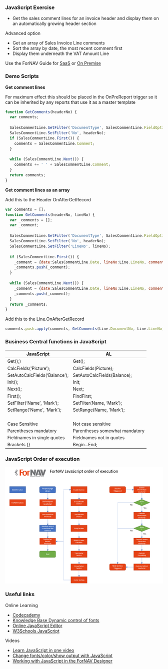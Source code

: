 ### JavaScript Exercise

* Get the sales comment lines for an invoice header and display them on an automatically growing header section

Advanced option
* Get an array of Sales Invoice Line comments
* Sort the array by date, the most recent comment first
* Display them underneath the VAT Amount Line

Use the ForNAV Guide for [SaaS]() or [On Premise]()

<!-- ToDO -> edit links -->

### Demo Scripts

**Get comment lines**

For maximum effect this should be placed in the OnPreReport trigger so it can be inherited by any reports that use it as a master template

```javascript
function GetComments(headerNo) {
  var comments;
  
  SalesCommentLine.SetFilter('DocumentType', SalesCommentLine.FieldOptions.DocumentType.PostedInvoice);
  SalesCommentLine.SetFilter('No', headerNo);
  if (SalesCommentLine.First()) {
    comments = SalesCommentLine.Comment;
  }
  
  while (SalesCommentLine.Next()) {
    comments += ' ' + SalesCommentLine.Comment;
  }
  return comments;
}
```

**Get comment lines as an array**

Add this to the Header OnAfterGetRecord
```javascript
var comments = [];
function GetComments(headerNo, lineNo) {
  var _comments = [];
  var _comment;
  
  SalesCommentLine.SetFilter('DocumentType', SalesCommentLine.FieldOptions.DocumentType.PostedInvoice);
  SalesCommentLine.SetFilter('No', headerNo);
  SalesCommentLine.SetFilter('LineNo', lineNo);

  if (SalesCommentLine.First()) {
    _comment = {date:SalesCommentLine.Date, lineNo:Line.LineNo, comment:SalesCommentLine.Comment};
    _comments.push(_comment);
  }
  
  while (SalesCommentLine.Next()) {
    _comment = {date:SalesCommentLine.Date, lineNo:Line.LineNo, comment:SalesCommentLine.Comment};
    _comments.push(_comment);
  }
  return _comments;
}
```

Add this to the Line.OnAfterGetRecord
```javascript
comments.push.apply(comments, GetComments(Line.DocumentNo, Line.LineNo));
```



### Business Central functions in JavaScript

|JavaScript                     |AL                             |
|-------------------------------|-------------------------------|
|Get();)                        |Get();                         |
|CalcFields(‘Picture’);         |CalcFields(Picture);           |
|SetAutoCalcFields(‘Balance’);  |SetAutoCalcFields(Balance);    |
|Init();                        |Init;                          |
|Next();                        |Next;                          |
|First();                       |FindFirst;                     |
|SetFilter(‘Name’, ‘Mark’);     |SetFilter(Name, ‘Mark’);       |
|SetRange(‘Name’, ‘Mark’);      |SetRange(Name, ‘Mark’);        |
|<br>
|Case Sensitive                 |Not case sensitive             |
|Parentheses mandatory          |Parentheses somewhat mandatory |
|Fieldnames in single quotes	|Fieldnames not in quotes   	|
|Brackets {}                    |Begin...End;                   |

### JavaScript Order of execution
![JavaScript Order of execution](../_Media/ForNAV%20Order%20of%20execution.png)

### Useful links

Online Learning
* [Codecademy](https://www.codecademy.com/)
* [Knowledge Base Dynamic control of fonts](https://www.fornav.com/knowledge-base/dynamic-control-of-color-and-font-in-text-boxes/ )
* [Online JavaScript Editor](https://js.do/)
* [W3Schools JavaScript](https://www.w3schools.com/js/default.asp)

Videos
* [Learn JavaScript in one video](https://www.youtube.com/watch?v=fju9ii8YsGs)
* [Change fonts/color/show output with JavaScript](https://www.youtube.com/watch?v=T-GY6ObU82c&list=PLtpjnuA-F0c_XQ-y7kGZKAWCXeop7F7Wa&index=11)
* [Working with JavaScript in the ForNAV Designer](https://www.youtube.com/watch?v=4cwbxUq-tc8&t=0s&index=11&list=PLtpjnuA-F0c9bZf3emvhz86-S1uX0a0II)

